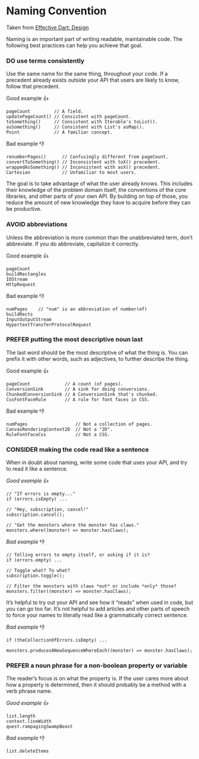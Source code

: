 # Naming Convention

Taken from [Effective Dart: Design](https://dart.dev/guides/language/effective-dart/design)

Naming is an important part of writing readable, maintainable code. The following best practices can help you achieve that goal.

### DO use terms consistently
Use the same name for the same thing, throughout your code. If a precedent already exists outside your API that users are likely to know, follow that precedent.

Good example :+1:
```
pageCount         // A field.
updatePageCount() // Consistent with pageCount.
toSomething()     // Consistent with Iterable's toList().
asSomething()     // Consistent with List's asMap().
Point             // A familiar concept.
```

Bad example :-1:
```
renumberPages()      // Confusingly different from pageCount.
convertToSomething() // Inconsistent with toX() precedent.
wrappedAsSomething() // Inconsistent with asX() precedent.
Cartesian            // Unfamiliar to most users.
```

The goal is to take advantage of what the user already knows. This includes their knowledge of the problem domain itself, the conventions of the core libraries, and other parts of your own API. By building on top of those, you reduce the amount of new knowledge they have to acquire before they can be productive.

### AVOID abbreviations
Unless the abbreviation is more common than the unabbreviated term, don’t abbreviate. If you do abbreviate, capitalize it correctly.

Good example :+1:
```
pageCount
buildRectangles
IOStream
HttpRequest
```

Bad example :-1:
```
numPages    // "num" is an abbreviation of number(of)
buildRects
InputOutputStream
HypertextTransferProtocolRequest
```

### PREFER putting the most descriptive noun last
The last word should be the most descriptive of what the thing is. You can prefix it with other words, such as adjectives, to further describe the thing.


Good example :+1:
```
pageCount             // A count (of pages).
ConversionSink        // A sink for doing conversions.
ChunkedConversionSink // A ConversionSink that's chunked.
CssFontFaceRule       // A rule for font faces in CSS.
```

Bad example :-1:
```
numPages                  // Not a collection of pages.
CanvasRenderingContext2D  // Not a "2D".
RuleFontFaceCss           // Not a CSS.
```

### CONSIDER making the code read like a sentence
When in doubt about naming, write some code that uses your API, and try to read it like a sentence.

_Good example_ :+1:
```
// "If errors is empty..."
if (errors.isEmpty) ...

// "Hey, subscription, cancel!"
subscription.cancel();

// "Get the monsters where the monster has claws."
monsters.where((monster) => monster.hasClaws);
```

_Bad example_ :-1:
```
// Telling errors to empty itself, or asking if it is?
if (errors.empty) ...

// Toggle what? To what?
subscription.toggle();

// Filter the monsters with claws *out* or include *only* those?
monsters.filter((monster) => monster.hasClaws);
```

It’s helpful to try out your API and see how it “reads” when used in code, but you can go too far. It’s not helpful to add articles and other parts of speech to force your names to literally read like a grammatically correct sentence.

_Bad example_ :-1:
```
if (theCollectionOfErrors.isEmpty) ...

monsters.producesANewSequenceWhereEach((monster) => monster.hasClaws);
```
### PREFER a noun phrase for a non-boolean property or variable
The reader’s focus is on what the property is. If the user cares more about how a property is determined, then it should probably be a method with a verb phrase name.

_Good example_ :+1:
```
list.length
context.lineWidth
quest.rampagingSwampBeast
```

_Bad example_ :-1:
```
list.deleteItems
```

